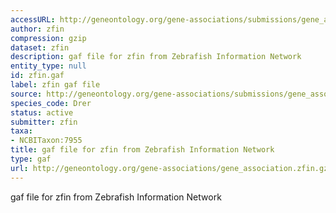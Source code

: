 ```yaml
---
accessURL: http://geneontology.org/gene-associations/submissions/gene_association.zfin.gz
author: zfin
compression: gzip
dataset: zfin
description: gaf file for zfin from Zebrafish Information Network
entity_type: null
id: zfin.gaf
label: zfin gaf file
source: http://geneontology.org/gene-associations/submissions/gene_association.zfin.gz
species_code: Drer
status: active
submitter: zfin
taxa:
- NCBITaxon:7955
title: gaf file for zfin from Zebrafish Information Network
type: gaf
url: http://geneontology.org/gene-associations/gene_association.zfin.gz
---
```


gaf file for zfin from Zebrafish Information Network